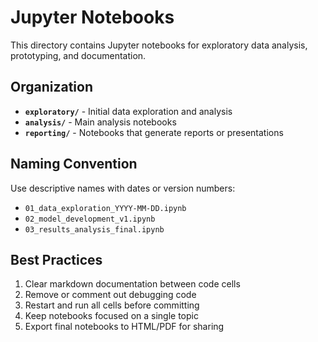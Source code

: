 # Jupyter Notebooks

This directory contains Jupyter notebooks for exploratory data analysis, prototyping, and documentation.

## Organization

- **`exploratory/`** - Initial data exploration and analysis
- **`analysis/`** - Main analysis notebooks
- **`reporting/`** - Notebooks that generate reports or presentations

## Naming Convention

Use descriptive names with dates or version numbers:
- `01_data_exploration_YYYY-MM-DD.ipynb`
- `02_model_development_v1.ipynb`
- `03_results_analysis_final.ipynb`

## Best Practices

1. Clear markdown documentation between code cells
2. Remove or comment out debugging code
3. Restart and run all cells before committing
4. Keep notebooks focused on a single topic
5. Export final notebooks to HTML/PDF for sharing